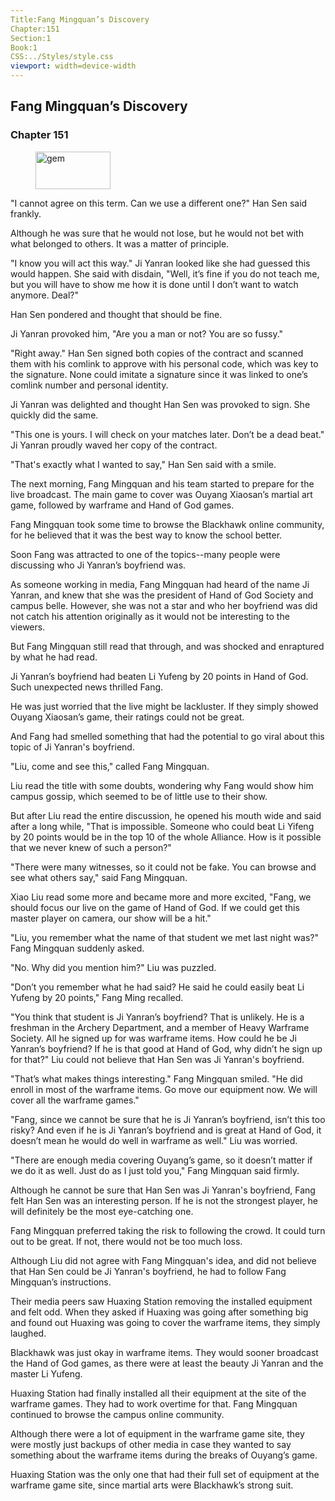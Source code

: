 ```yaml
---
Title:Fang Mingquan’s Discovery 
Chapter:151 
Section:1 
Book:1 
CSS:../Styles/style.css 
viewport: width=device-width
---
```

  
## Fang Mingquan’s Discovery
### Chapter 151
  
<figure>
	<img src="../Images/gem.gif" alt="gem" id="gem" width="120" height="60" />
</figure>
  

  
"I cannot agree on this term. Can we use a different one?" Han Sen said frankly.

Although he was sure that he would not lose, but he would not bet with what belonged to others. It was a matter of principle.

"I know you will act this way." Ji Yanran looked like she had guessed this would happen. She said with disdain, "Well, it’s fine if you do not teach me, but you will have to show me how it is done until I don’t want to watch anymore. Deal?"

Han Sen pondered and thought that should be fine.

Ji Yanran provoked him, "Are you a man or not? You are so fussy."

"Right away." Han Sen signed both copies of the contract and scanned them with his comlink to approve with his personal code, which was key to the signature. None could imitate a signature since it was linked to one’s comlink number and personal identity.

Ji Yanran was delighted and thought Han Sen was provoked to sign. She quickly did the same.

"This one is yours. I will check on your matches later. Don’t be a dead beat." Ji Yanran proudly waved her copy of the contract.

"That's exactly what I wanted to say," Han Sen said with a smile.

The next morning, Fang Mingquan and his team started to prepare for the live broadcast. The main game to cover was Ouyang Xiaosan’s martial art game, followed by warframe and Hand of God games.

Fang Mingquan took some time to browse the Blackhawk online community, for he believed that it was the best way to know the school better.

Soon Fang was attracted to one of the topics--many people were discussing who Ji Yanran’s boyfriend was.

As someone working in media, Fang Mingquan had heard of the name Ji Yanran, and knew that she was the president of Hand of God Society and campus belle. However, she was not a star and who her boyfriend was did not catch his attention originally as it would not be interesting to the viewers.

But Fang Mingquan still read that through, and was shocked and enraptured by what he had read.

Ji Yanran’s boyfriend had beaten Li Yufeng by 20 points in Hand of God. Such unexpected news thrilled Fang.

He was just worried that the live might be lackluster. If they simply showed Ouyang Xiaosan’s game, their ratings could not be great.

And Fang had smelled something that had the potential to go viral about this topic of Ji Yanran's boyfriend.

"Liu, come and see this," called Fang Mingquan.

Liu read the title with some doubts, wondering why Fang would show him campus gossip, which seemed to be of little use to their show.

But after Liu read the entire discussion, he opened his mouth wide and said after a long while, "That is impossible. Someone who could beat Li Yifeng by 20 points would be in the top 10 of the whole Alliance. How is it possible that we never knew of such a person?"

"There were many witnesses, so it could not be fake. You can browse and see what others say," said Fang Mingquan.

Xiao Liu read some more and became more and more excited, "Fang, we should focus our live on the game of Hand of God. If we could get this master player on camera, our show will be a hit."

"Liu, you remember what the name of that student we met last night was?" Fang Mingquan suddenly asked.

"No. Why did you mention him?" Liu was puzzled.

"Don’t you remember what he had said? He said he could easily beat Li Yufeng by 20 points," Fang Ming recalled.

"You think that student is Ji Yanran’s boyfriend? That is unlikely. He is a freshman in the Archery Department, and a member of Heavy Warframe Society. All he signed up for was warframe items. How could he be Ji Yanran’s boyfriend? If he is that good at Hand of God, why didn’t he sign up for that?" Liu could not believe that Han Sen was Ji Yanran's boyfriend.

"That’s what makes things interesting." Fang Mingquan smiled. "He did enroll in most of the warframe items. Go move our equipment now. We will cover all the warframe games."

"Fang, since we cannot be sure that he is Ji Yanran’s boyfriend, isn’t this too risky? And even if he is Ji Yanran’s boyfriend and is great at Hand of God, it doesn’t mean he would do well in warframe as well." Liu was worried.

"There are enough media covering Ouyang’s game, so it doesn’t matter if we do it as well. Just do as I just told you," Fang Mingquan said firmly.

Although he cannot be sure that Han Sen was Ji Yanran's boyfriend, Fang felt Han Sen was an interesting person. If he is not the strongest player, he will definitely be the most eye-catching one.

Fang Mingquan preferred taking the risk to following the crowd. It could turn out to be great. If not, there would not be too much loss.

Although Liu did not agree with Fang Mingquan's idea, and did not believe that Han Sen could be Ji Yanran's boyfriend, he had to follow Fang Mingquan’s instructions.

Their media peers saw Huaxing Station removing the installed equipment and felt odd. When they asked if Huaxing was going after something big and found out Huaxing was going to cover the warframe items, they simply laughed.

Blackhawk was just okay in warframe items. They would sooner broadcast the Hand of God games, as there were at least the beauty Ji Yanran and the master Li Yufeng.

Huaxing Station had finally installed all their equipment at the site of the warframe games. They had to work overtime for that. Fang Mingquan continued to browse the campus online community.

Although there were a lot of equipment in the warframe game site, they were mostly just backups of other media in case they wanted to say something about the warframe items during the breaks of Ouyang’s game.

Huaxing Station was the only one that had their full set of equipment at the warframe game site, since martial arts were Blackhawk’s strong suit.